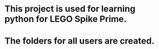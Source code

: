 # This project is used for learning python for LEGO Spike Prime. 
# The folders for all users are created.
